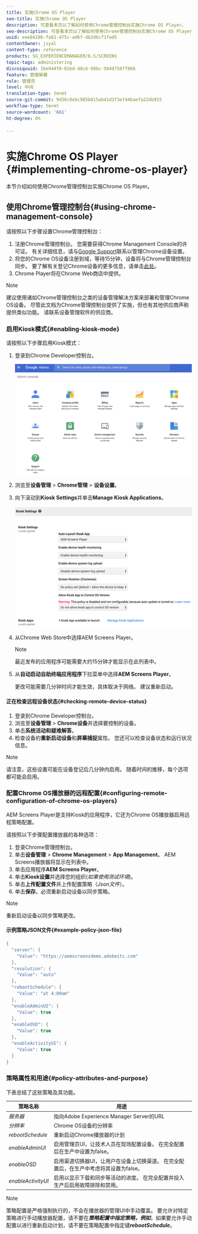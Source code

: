 ```yaml
---
title: 实施Chrome OS Player
seo-title: 实施Chrome OS Player
description: 可查看本页以了解如何使用Chrome管理控制台实施Chrome OS Player。
seo-description: 可查看本页以了解如何使用Chrome管理控制台实施Chrome OS Player。
uuid: eee84286-fa81-475c-ad6f-db2d6cf1fed5
contentOwner: jsyal
content-type: reference
products: SG_EXPERIENCEMANAGER/6.5/SCREENS
topic-tags: administering
discoiquuid: 1be944f0-02ed-48c6-98bc-504d758ff866
feature: 管理屏幕
role: 管理员
level: 中间
translation-type: tm+mt
source-git-commit: 9d36c0ebc985b815ab41d3f3ef44baefa22db915
workflow-type: tm+mt
source-wordcount: '661'
ht-degree: 0%

---
```



# 实施Chrome OS Player {#implementing-chrome-os-player}

本节介绍如何使用Chrome管理控制台实施Chrome OS Player。

## 使用Chrome管理控制台{#using-chrome-management-console}

请按照以下步骤设置Chrome管理控制台：

1. 注册Chrome管理控制台。 您需要获得Chrome Management Console的许可证。 有关详细信息，请与[Google Support](https://support.google.com/chrome/a/answer/1375678?hl=en&amp;ref_topic=2935995)联系以管理Chrome设备设置。
1. 将您的Chrome OS设备注册到域，等待15分钟，设备将与Chrome管理控制台同步。 要了解有关登记Chrome设备的更多信息，请单击[此处](https://support.google.com/chrome/a/answer/1360534?hl=en)。
1. Chrome Player将在Chrome Web商店中提供。

>[!NOTE]
>
>建议使用诸如Chrome管理控制台之类的设备管理解决方案来部署和管理Chrome OS设备。 尽管此文档为Chrome管理控制台提供了实施，但也有其他供应商声称提供类似功能。 请联系设备管理软件的供应商。

### 启用Kiosk模式{#enabling-kiosk-mode}

请按照以下步骤启用Kiosk模式：

1. 登录到Chrome Developer控制台。

   ![screen_shot_2017-12-08at20303pm](assets/screen_shot_2017-12-08at20303pm.png)

1. 浏览至&#x200B;**设备管理** > **Chrome管理** > **设备设置**。
1. 向下滚动到&#x200B;**Kiosk Settings**&#x200B;并单击&#x200B;**Manage Kiosk Applications**。

   ![自助](assets/kiosk.png)

1. 从Chrome Web Store中选择AEM Screens Player。

   >[!NOTE]
   >
   >最近发布的应用程序可能需要大约15分钟才能显示在此列表中。

1. 从&#x200B;**自动启动自助终端应用程序**&#x200B;下拉菜单中选择&#x200B;**AEM Screens Player**。

   更改可能需要几分钟时间才能生效，具体取决于网络。 建议重新启动。

#### 正在检查远程设备状态{#checking-remote-device-status}

1. 登录到Chrome Developer控制台。
1. 浏览至&#x200B;**设备管理** > **Chrome设备**&#x200B;并选择要控制的设备。
1. 单击&#x200B;**系统活动和疑难解答**。
1. 检查设备的&#x200B;**重新启动设备**&#x200B;和&#x200B;**屏幕捕捉**&#x200B;属性。 您还可以检查设备状态和运行状况信息。

>[!NOTE]
>
>请注意，这些设置可能在设备登记后几分钟内启用。 随着时间的推移，每个选项都可能会启用。

### 配置Chrome OS播放器的远程配置{#configuring-remote-configuration-of-chrome-os-players}

AEM Screens Player是支持Kiosk的应用程序，它还为Chrome OS播放器启用远程策略配置。

请按照以下步骤配置播放器的各种选项：

1. 登录Chrome管理控制台。
1. 单击&#x200B;**设备管理** > **Chrome Management** > **App Management**。 AEM Screens播放器将显示在列表中。
1. 单击应用程序&#x200B;**AEM Screens Player**。
1. 单击&#x200B;**Kiosk设置**&#x200B;并选择您的组织(*如果使用测试环境*)。
1. 单击&#x200B;**上传配置文件**&#x200B;并上传配置策略（*Json文件*）。
1. 单击&#x200B;**保存**。必须重新启动设备以同步策略。

>[!NOTE]
>
>重新启动设备以同步策略更改。

#### 示例策略JSON文件{#example-policy-json-file}

```java
{
  "server": {
    "Value": "https://aemscreensdemo.adobeitc.com"
  },
  "resolution": {
    "Value": "auto"
  },
  "rebootSchedule": {
    "Value": "at 4:00am"
  },
  "enableAdminUI": {
    "Value": true
  },
  "enableOSD": {
    "Value": true
  },
  "enableActivityUI": {
    "Value": true
  }
}
```

### 策略属性和用途{#policy-attributes-and-purpose}

下表总结了这些策略及其功能。

| **策略名称** | **用途** |
|---|---|
| *服务器* | 指向Adobe Experience Manager Server的URL |
| *分辨率* | Chrome OS设备的分辨率 |
| *rebootSchedule* | 重新启动Chrome播放器的计划 |
| *enableAdminUI* | 启用管理员UI，让技术人员在现场配置设备。 在完全配置后在生产中设置为false。 |
| *enableOSD* | 启用渠道切换器UI，让用户在设备上切换渠道。 在完全配置后，在生产中考虑将其设置为false。 |
| *enableActivityUI* | 启用以显示下载和同步等活动的进度。 在完全配置并投入生产后启用故障排除和禁用。 |

>[!NOTE]
>
>策略配置是严格强制执行的，不会在播放器的管理UI中手动覆盖。 要允许对特定策略进行手动播放器配置，请不要在&#x200B;***策略配置中指定策略，例如***，如果要允许手动配置以进行重新启动计划，请不要在策略配置中指定键&#x200B;***rebootSchedule***。
